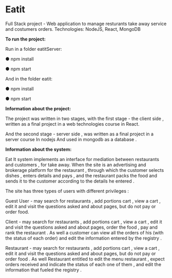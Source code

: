 # Eatit
Full Stack project - Web application to manage resturants take away service and costumers orders.
Technologies: NodeJS, React, MongoDB

**To run the project:**

Run in a folder eatitServer:

●       npm install

●       npm start

And in the folder eatit:

●       npm install

●       npm start

**Information about the project:**

The project was written in two stages, with the first stage - the client side , written as a final project in a web technologies course in React.

And the second stage - server side , was written as a final project in a server course In nodejs And used in mongodb as a database .

**Information about the system:**

Eat It system implements an interface for mediation between restaurants and customers , for take away. When the site is an advertising and brokerage platform for the restaurant , through which the customer selects dishes , enters details and pays , and the restaurant packs the food and sends it to the customer according to the details he entered .

The site has three types of users with different privileges :

Guest User  - may search for restaurants , add portions cart , view a cart , edit it and visit the questions asked and about pages, but do not pay or order food.

Client - may search for restaurants , add portions cart , view a cart , edit it and visit the questions asked and about pages, order the food , pay and rank the restaurant . As well a customer can view all the orders of his (with the status of each order) and edit the information entered by the registry .

Restaurant - may search for restaurants , add portions cart , view a cart , edit it and visit the questions asked and about pages, but do not pay or order food . As well Restaurant entitled to edit the menu restaurant , expect orders received and indicate the status of each one of them , and edit the information that fueled the registry .

